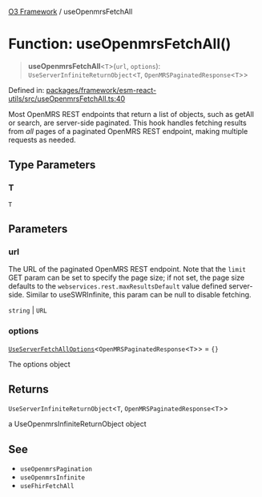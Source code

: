 [O3 Framework](../API.md) / useOpenmrsFetchAll

# Function: useOpenmrsFetchAll()

> **useOpenmrsFetchAll**\<`T`\>(`url`, `options`): `UseServerInfiniteReturnObject`\<`T`, `OpenMRSPaginatedResponse`\<`T`\>\>

Defined in: [packages/framework/esm-react-utils/src/useOpenmrsFetchAll.ts:40](https://github.com/its-kios09/openmrs-esm-core/blob/main/packages/framework/esm-react-utils/src/useOpenmrsFetchAll.ts#L40)

Most OpenMRS REST endpoints that return a list of objects, such as getAll or search, are server-side paginated.
This hook handles fetching results from *all* pages of a paginated OpenMRS REST endpoint, making multiple requests
as needed.

## Type Parameters

### T

`T`

## Parameters

### url

The URL of the paginated OpenMRS REST endpoint. Note that the `limit` GET param can be set to specify
           the page size; if not set, the page size defaults to the `webservices.rest.maxResultsDefault` value defined
           server-side.
           Similar to useSWRInfinite, this param can be null to disable fetching.

`string` | `URL`

### options

[`UseServerFetchAllOptions`](../interfaces/UseServerFetchAllOptions.md)\<`OpenMRSPaginatedResponse`\<`T`\>\> = `{}`

The options object

## Returns

`UseServerInfiniteReturnObject`\<`T`, `OpenMRSPaginatedResponse`\<`T`\>\>

a UseOpenmrsInfiniteReturnObject object

## See

 - `useOpenmrsPagination`
 - `useOpenmrsInfinite`
 - `useFhirFetchAll`
